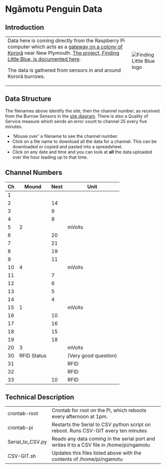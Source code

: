 # Ngāmotu Penguin Data
## Introduction
|  |  |
|----|----|
|  Data here is coming directly from the Raspberry Pi computer which acts as a [gateway on a colony of Kororā](https://drive.google.com/file/d/1U8EknLFfSr9mckw2uGNsGBZ0HN9ohxNW/view) near New Plymouth.  [The project, Finding Little Blue, is documented here](https://www.citscihub.nz/Finding_Little_Blue).<p>The data is gathered from sensors in and around Kororā burrows. | ![Finding Little Blue logo](https://citscihub.s3.amazonaws.com/flb_logo.png)

## Data Structure
The filenames above identify the site, then the channel number, as received from the Burrow Sensors in the [site diagram](https://drive.google.com/file/d/1U8EknLFfSr9mckw2uGNsGBZ0HN9ohxNW/view).  There is also a Quality of Service measure which sends an error count to channel 25 every five minutes.
* 'Mouse over' a filename to see the channel number.
* Click on a file name to download all the data for a channel.  This can be downloaded or copied and pasted into a spreadsheet.
* Click on any date and time and you can look at **all** the data uploaded over the hour leading up to that time.  
## Channel Numbers
| Ch | Mound | Nest | Unit   |
| -- | ----- | ---- | ------ |
| 1  |       |      |        |
| 2  |       | 14   |        |
| 3  |       | 9    |        |
| 4  |       | 8    |        |
| 5  | 2     |      | mVolts |
| 6  |       | 20   |        |
| 7  |       | 21   |        |
| 8  |       | 19   |        |
| 9  |       | 11   |        |
| 10 | 4     |      | mVolts |
| 11 |       | 7    |        |
| 12 |       | 6    |        |
| 13 |       | 5    |        |
| 14 |       | 4    |        |
| 15 | 1     |      | mVolts |
| 16 |       | 10   |        |
| 17 |       | 16   |        |
| 18 |       | 15   |        |
| 19 |       | 18   |        |
| 20 | 3     |      | mVolts |
| 30 | RFID Status      |      | (Very good question) |
| 31 | | | RFID |
| 32 | | | RFID |
| 33 | | 10 | RFID |

## Technical Description
|  |  |
|----|----|
| crontab-root | Crontab for root on the Pi, which reboots every afternoon at 1pm. |
| crontab-pi | Restarts the Serial to CSV python script on reboot. Runs CSV-GIT every ten minutes |
| Serial_to_CSV.py | Reads any data coming in the serial port and writes it to a CSV file in /home/pi/ngamotu |
| CSV-GIT.sh | Updates this files listed above with the contents of /home/pi/ngamotu |
